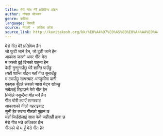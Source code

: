 ```yaml
---
title: मेरो गीत मेरै प्रतिविम्व होइन
author: गोपाल योञ्जन
genre: कविता
language: नेपाली
source: नेपाली - कविता कोश
source_link: http://kavitakosh.org/kk/%E0%A4%97%E0%A5%8B%E0%A4%AA%E0%A4%BE%E0%A4%B2_%E0%A4%AF%E0%A5%8B%E0%A4%9E%E0%A5%8D%E0%A4%9C%E0%A4%A8
---
```


मेरो गीत मेरै प्रतिविम्व हैन  
जो फुटी जाने हैन, जो टुटी जाने हैन  
आकाश जस्तो अमर गीत मेरा  
म जस्तो दुई दिनको पाहुना हैन  
केही गुन्गुनाउँछु धेरै शान्ति पाउँछु  
त्यही शान्ति बाँट्न यहाँ गीत सुनाउँछु  
म ल्याउँछु सागरबाट अन्जुलीमा पानी  
एकएक बुँदले सबको प्यास मेट्न खोज्छु  
सबैलाई रिझाउने मेरो गीत हैन  
तिमीले नसुन्दैमा गीत मर्ने हैन  
गीत चोरी ल्याएँ सागरबाट  
आकाशको नीलो गहराइबाट  
सुनी हेर सबमा गीतको मुहान छ  
यहाँ जिउँदोलाई सास फेर्न जहीँतहीँ हावा छ  
मेरो गीत भन्ने अधिकार छैन  
गीतको पो म हुँ मेरो गीत हैन
